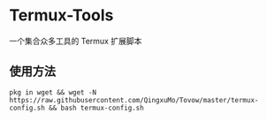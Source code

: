 # Termux-Tools
一个集合众多工具的 Termux 扩展脚本

## 使用方法
```
pkg in wget && wget -N https://raw.githubusercontent.com/QingxuMo/Tovow/master/termux-config.sh && bash termux-config.sh
```
